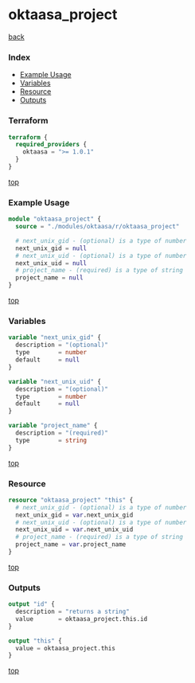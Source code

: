 # oktaasa_project

[back](../oktaasa.md)

### Index

- [Example Usage](#example-usage)
- [Variables](#variables)
- [Resource](#resource)
- [Outputs](#outputs)

### Terraform

```terraform
terraform {
  required_providers {
    oktaasa = ">= 1.0.1"
  }
}
```

[top](#index)

### Example Usage

```terraform
module "oktaasa_project" {
  source = "./modules/oktaasa/r/oktaasa_project"

  # next_unix_gid - (optional) is a type of number
  next_unix_gid = null
  # next_unix_uid - (optional) is a type of number
  next_unix_uid = null
  # project_name - (required) is a type of string
  project_name = null
}
```

[top](#index)

### Variables

```terraform
variable "next_unix_gid" {
  description = "(optional)"
  type        = number
  default     = null
}

variable "next_unix_uid" {
  description = "(optional)"
  type        = number
  default     = null
}

variable "project_name" {
  description = "(required)"
  type        = string
}
```

[top](#index)

### Resource

```terraform
resource "oktaasa_project" "this" {
  # next_unix_gid - (optional) is a type of number
  next_unix_gid = var.next_unix_gid
  # next_unix_uid - (optional) is a type of number
  next_unix_uid = var.next_unix_uid
  # project_name - (required) is a type of string
  project_name = var.project_name
}
```

[top](#index)

### Outputs

```terraform
output "id" {
  description = "returns a string"
  value       = oktaasa_project.this.id
}

output "this" {
  value = oktaasa_project.this
}
```

[top](#index)